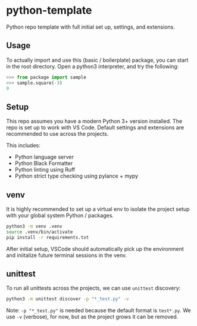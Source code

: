 # python-template

Python repo template with full initial set up, settings, and extensions.

## Usage

To actually import and use this (basic / boilerplate) package, you can start in
the root directory. Open a python3 interpreter, and try the following:

```python
>>> from package import sample
>>> sample.square(-3)
9
```

## Setup

This repo assumes you have a modern Python 3+ version installed. The repo is set
up to work with VS Code. Default settings and extensions are recommended to use
across the projects.

This includes:

- Python language server
- Python Black Formatter
- Python linting using Ruff
- Python strict type checking using pylance + mypy

## venv

It is highly recommended to set up a virtual env to isolate the project setup
with your global system Python / packages.

```bash
python3 -m venv .venv
source .venv/bin/activate
pip install -r requirements.txt
```

After initial setup, VSCode should automatically pick up the environment and
iniitalize future terminal sessions in the venv.

## unittest

To run all unittests across the projects, we can use `unittest` discovery:

```bash
python3 -m unittest discover -p "*_test.py" -v
```

Note: `-p "*_test.py"` is needed because the default format is `test*.py`. We
use `-v` (verbose), for now, but as the project grows it can be removed.
